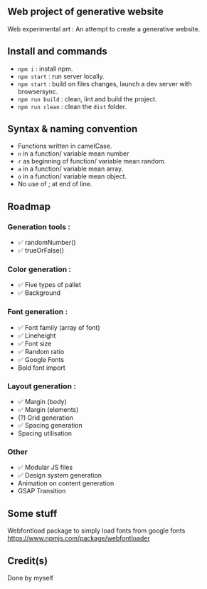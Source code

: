 
## Web project of generative website
Web experimental art :
An attempt to create a generative website.

## Install and commands
- `npm i` : install npm.
- `npm start` : run server locally.
- `npm start` : build on files changes, launch a dev server with browsersync.
- `npm run build` : clean, lint and build the project.
- `npm run clean` : clean the `dist` folder.


## Syntax & naming convention
- Functions written in camelCase.
- `n` in a function/ variable mean number 
- `r` as beginning of function/ variable mean random.
- `a` in a function/ variable mean array.
- `o` in a function/ variable mean object.
- No use of ; at end of line.


## Roadmap

### Generation tools :
- ✅ randomNumber()
- ✅ trueOrFalse()

### Color generation : 
- ✅ Five types of pallet 
- ✅ Background

### Font generation :
- ✅ Font family (array of font)
- ✅ Lineheight
- ✅ Font size
- ✅ Random ratio 
- ✅ Google Fonts
- Bold font import


### Layout generation : 
- ✅ Margin (body)
- ✅ Margin (elements)
- (?) Grid generation
- ✅ Spacing generation
- Spacing utilisation

### Other
- ✅ Modular JS files
- ✅ Design system generation
- Animation on content generation
- GSAP Transition

## Some stuff 
Webfontload package to simply load fonts from google fonts
https://www.npmjs.com/package/webfontloader

## Credit(s)

Done by myself 
